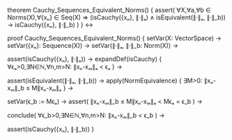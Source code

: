 theorem Cauchy_Sequences_Equivalent_Norms() {
  assert(
    ∀X,∀a,∀b ∈ Norms(X),∀{xₙ} ∈ Seq(X) ⇒
    (isCauchy({xₙ}, ∥·∥ₐ) ∧ isEquivalent(∥·∥ₐ, ∥·∥_b)) →
    isCauchy({xₙ}, ∥·∥_b)
  )
} ↔

proof Cauchy_Sequences_Equivalent_Norms() {
  setVar(X: VectorSpace) →
  setVar({xₙ}: Sequence(X)) →
  setVar(∥·∥ₐ, ∥·∥_b: Norm(X)) →
  
  assert(isCauchy({xₙ}, ∥·∥ₐ)) →
  expandDef(isCauchy) {
    ∀ϵₐ>0,∃N∈ℕ,∀n,m>N: ∥xₙ-xₘ∥ₐ < ϵₐ
  } →

  assert(isEquivalent(∥·∥ₐ, ∥·∥_b)) →
  apply(NormEquivalence) {
    ∃M>0: ∥xₙ-xₘ∥_b ≤ M∥xₙ-xₘ∥ₐ
  } →
  
  setVar(ϵ_b := Mϵₐ) →
  assert(
    ∥xₙ-xₘ∥_b ≤ M∥xₙ-xₘ∥ₐ < Mϵₐ = ϵ_b
  ) →
  
  conclude(
    ∀ϵ_b>0,∃N∈ℕ,∀n,m>N: ∥xₙ-xₘ∥_b < ϵ_b
  ) →
  
  assert(isCauchy({xₙ}, ∥·∥_b))
}